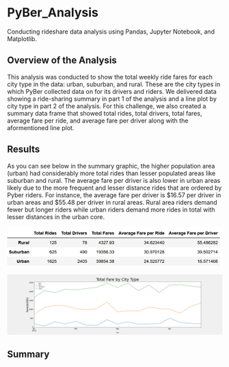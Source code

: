 # PyBer_Analysis
Conducting rideshare data analysis using Pandas, Jupyter Notebook, and Matplotlib.

## Overview of the Analysis
This analysis was conducted to show the total weekly ride fares for each city type in the data: urban, suburban, and rural. These are the city types in which PyBer collected data on for its drivers and riders. We delivered data showing a ride-sharing summary in part 1 of the analysis and a line plot by city type in part 2 of the analysis. For this challenge, we also created a summary data frame that showed total rides, total drivers, total fares, average fare per ride, and average fare per driver along with the aformentioned line plot.

## Results
As you can see below in the summary graphic, the higher population area (urban) had considerably more total rides than lesser populated areas like suburban and rural. The average fare per driver is also lower in urban areas likely due to the more frequent and lesser distance rides that are ordered by Pyber riders. For instance, the average fare per driver is $16.57 per driver in urban areas and $55.48 per driver in rural areas. Rural area riders demand fewer but longer riders while urban riders demand more rides in total with lesser distances in the urban core. 

![](https://raw.githubusercontent.com/JonathanBrown003/PyBer_Analysis/main/analysis/City_Type_Summary.PNG)




![](https://raw.githubusercontent.com/JonathanBrown003/PyBer_Analysis/main/analysis/Pyber_fare_summary.png)

## Summary
